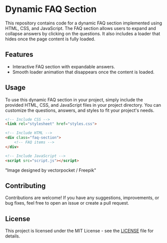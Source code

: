 
# Dynamic FAQ Section

This repository contains code for a dynamic FAQ section implemented using HTML, CSS, and JavaScript. The FAQ section allows users to expand and collapse answers by clicking on the questions. It also includes a loader that hides once the page content is fully loaded.

## Features

- Interactive FAQ section with expandable answers.
- Smooth loader animation that disappears once the content is loaded.

## Usage

To use this dynamic FAQ section in your project, simply include the provided HTML, CSS, and JavaScript files in your project directory. You can customize the questions, answers, and styles to fit your project's needs.

```html
<!-- Include CSS -->
<link rel="stylesheet" href="styles.css">

<!-- Include HTML -->
<div class="faq-section">
    <!-- FAQ items -->
</div>

<!-- Include JavaScript -->
<script src="script.js"></script>
```

"Image designed by vectorpocket / Freepik"

## Contributing

Contributions are welcome! If you have any suggestions, improvements, or bug fixes, feel free to open an issue or create a pull request.

## License

This project is licensed under the MIT License - see the [LICENSE](LICENSE) file for details.
```

